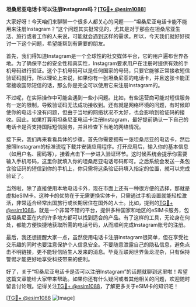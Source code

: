**坦桑尼亚电话卡可以注册Instagram吗？[[TG💪+ @esim1088](https://t.me/s/esim1088)]**

大家好呀！今天咱们来聊聊一个很多人都关心的问题——“坦桑尼亚电话卡能不能用来注册Instagram？”这个问题其实挺常见的，尤其是对于那些在坦桑尼亚生活、旅行或者工作的人来说，可能就会遇到这样的需求。所以，今天我们就好好探讨一下这个问题，希望能帮到有需要的朋友。

首先，我们得知道Instagram是一个全球性的社交媒体平台，它的用户遍布世界各地。为了确保平台的安全性和真实性，Instagram要求用户在注册时提供有效的手机号码进行验证。这个手机号码可以是任何国家的号码，只要它能够正常接收短信验证码就行。所以理论上来说，如果你有一张坦桑尼亚的电话卡，并且这张卡能正常接收国际短信的话，那么你是完全可以使用它来注册Instagram的。

不过呢，在实际操作中可能会遇到一些小问题。比如，有些运营商可能对短信服务有一定的限制，导致验证码无法成功接收到。还有就是网络环境的问题，有时候即使你的电话卡没有问题，但由于当地的网络状况不太好，也会影响到验证码的接收。因此，如果打算用坦桑尼亚电话卡注册Instagram，最好提前确认一下自己的电话卡是否支持国际短信服务，并且检查下当地的网络情况。

接下来，我们再来看看具体的步骤。首先你需要拥有一张坦桑尼亚的电话卡，然后按照Instagram的标准流程下载并安装应用程序。打开应用后，输入你的基本信息（如用户名、密码等），接着点击下一步进入验证环节。这时候系统会提示你需要输入手机号码，这里你就填入你的坦桑尼亚电话号码即可。之后系统会发送一条包含验证码的短信到你的手机上，你只需将这条验证码填入指定的位置，就可以完成验证了。

当然啦，除了直接使用本地电话卡外，现在市面上还有一种很方便的选择，那就是虚拟eSIM卡。这种卡的优势在于无需更换实体卡，只需通过手机设置就能轻松激活，非常适合经常出国旅行或长期居住在国外的人士。比如，提到的[TG💪+ @esim1088](https://t.me/s/esim1088)，就是一个非常不错的平台，提供多种国家和地区的eSIM卡服务，包括坦桑尼亚在内的许多地方都可以找到适合的产品。有了这样的工具，无论身在何处，都能方便快捷地获取所需的电话号码，从而顺利完成Instagram账号的注册。

最后，我还想提醒大家一点，虽然使用电话卡注册Instagram很简单，但在享受社交乐趣的同时也要注意保护个人信息安全。不要随意泄露自己的隐私信息，避免点击不明链接，更不能轻信陌生人发来的消息。毕竟互联网世界鱼龙混杂，只有保持警惕才能更好地享受科技带来的便利。

好了，关于“坦桑尼亚电话卡是否可以注册Instagram”的话题就聊到这里啦！希望这篇文章能给大家带来帮助。如果你还有什么疑问或者其他相关的问题，欢迎随时留言讨论哦。记得关注[TG💪+ @esim1088](https://t.me/s/esim1088)，了解更多关于eSIM卡的知识吧！

[[TG💪+ @esim1088](https://t.me/s/esim1088) ![Image](https://i.postimg.cc/4NQfJmqS/Snipaste-2025-05-13-00-14-12.png)]
